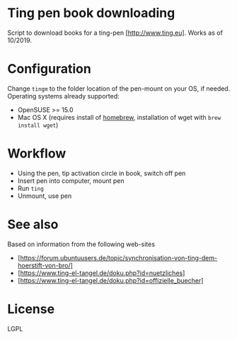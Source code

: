 # Ting pen book downloading

Script to download books for a ting-pen [http://www.ting.eu]. Works as of 10/2019.

# Configuration

Change `tingm` to the folder location of the pen-mount on your OS, if needed.
Operating systems already supported:

  * OpenSUSE >= 15.0
  * Mac OS X (requires install of [homebrew](https://brew.sh/]), installation of wget with `brew install wget`)

# Workflow

  * Using the pen, tip activation circle in book, switch off pen
  * Insert pen into computer, mount pen
  * Run `ting`
  * Unmount, use pen

# See also

Based on information from the following web-sites

  * [https://forum.ubuntuusers.de/topic/synchronisation-von-ting-dem-hoerstift-von-bro/]
  * [https://www.ting-el-tangel.de/doku.php?id=nuetzliches]
  * [https://www.ting-el-tangel.de/doku.php?id=offizielle_buecher]


# License

LGPL
